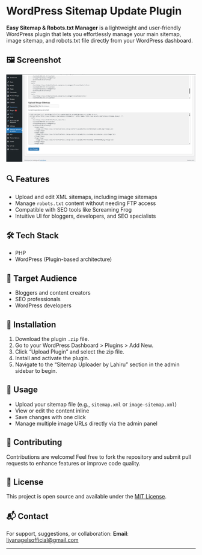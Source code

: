 # WordPress Sitemap Update Plugin

**Easy Sitemap & Robots.txt Manager** is a lightweight and user-friendly WordPress plugin that lets you effortlessly manage your main sitemap, image sitemap, and robots.txt file directly from your WordPress dashboard.


## 🖼️ Screenshot

![Sitemap Uploader Screenshot](/images/demo.png)


## 🔍 Features

- Upload and edit XML sitemaps, including image sitemaps
- Manage `robots.txt` content without needing FTP access
- Compatible with SEO tools like Screaming Frog
- Intuitive UI for bloggers, developers, and SEO specialists

## 🛠️ Tech Stack

- PHP
- WordPress (Plugin-based architecture)

## 👥 Target Audience

- Bloggers and content creators
- SEO professionals
- WordPress developers

## 🚀 Installation

1. Download the plugin `.zip` file.
2. Go to your WordPress Dashboard > Plugins > Add New.
3. Click “Upload Plugin” and select the zip file.
4. Install and activate the plugin.
5. Navigate to the “Sitemap Uploader by Lahiru” section in the admin sidebar to begin.

## 🧭 Usage

- Upload your sitemap file (e.g., `sitemap.xml` or `image-sitemap.xml`)
- View or edit the content inline
- Save changes with one click
- Manage multiple image URLs directly via the admin panel

## 🤝 Contributing

Contributions are welcome! Feel free to fork the repository and submit pull requests to enhance features or improve code quality.

## 📄 License

This project is open source and available under the [MIT License](LICENSE).

## 📬 Contact

For support, suggestions, or collaboration:
**Email**: [liyanagelsofficial@gmail.com](mailto:liyanagelsofficial@gmail.com)

---

